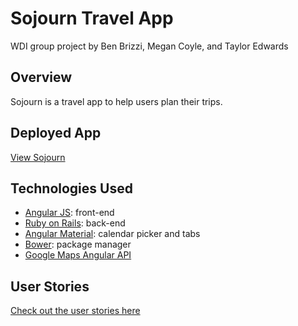 # Sojourn Travel App
WDI group project by Ben Brizzi, Megan Coyle, and Taylor Edwards

## Overview
Sojourn is a travel app to help users plan their trips.

## Deployed App
[View Sojourn](https://sojourn-travel.herokuapp.com)

## Technologies Used
* [Angular JS](https://angularjs.org/): front-end
* [Ruby on Rails](http://rubyonrails.org/): back-end
* [Angular Material](https://material.angularjs.org/latest/): calendar picker and tabs
* [Bower](https://bower.io/): package manager
* [Google Maps Angular API](http://angular-ui.github.io/angular-google-maps/)

## User Stories
[Check out the user stories here](planning/user_stories.md)
